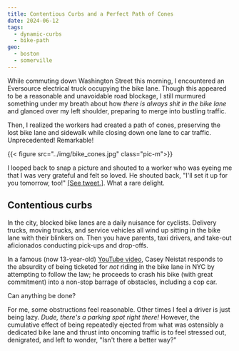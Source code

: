 ```yaml
---
title: Contentious Curbs and a Perfect Path of Cones
date: 2024-06-12
tags:
  - dynamic-curbs
  - bike-path
geo:
  - boston
  - somerville
---
```


While commuting down Washington Street this morning, I encountered an Eversource electrical truck occupying the bike lane. Though this appeared to be a reasonable and unavoidable road blockage, I still murmured something under my breath about how _there is always shit in the bike lane_ and glanced over my left shoulder, preparing to merge into bustling traffic.

Then, I realized the workers had created a path of cones, preserving the lost bike lane and sidewalk while closing down one lane to car traffic. Unprecedented! Remarkable!

{{< figure src="../img/bike_cones.jpg" class="pic-m">}}

I looped back to snap a picture and shouted to a worker who was eyeing me that I was very grateful and felt so loved. He shouted back, "I'll set it up for you tomorrow, too!" [[See tweet.]](https://twitter.com/Dustin_Michels/status/1800918461406687623). What a rare delight.

## Contentious curbs

In the city, blocked bike lanes are a daily nuisance for cyclists. Delivery trucks, moving trucks, and service vehicles all wind up sitting in the bike lane with their blinkers on. Then you have parents, taxi drivers, and take-out aficionados conducting pick-ups and drop-offs.

In a famous (now 13-year-old) [YouTube video](https://youtu.be/bzE-IMaegzQ?si=j2KlrvYaWEZHpykD), Casey Neistat responds to the absurdity of being ticketed for _not_ riding in the bike lane in NYC by attempting to follow the law; he proceeds to crash his bike (with great commitment) into a non-stop barrage of obstacles, including a cop car.

Can anything be done?

For me, some obstructions feel reasonable. Other times I feel a driver is just being lazy. _Dude, there's a parking spot right there!_ However, the cumulative effect of being repeatedly ejected from what was ostensibly a dedicated bike lane and thrust into oncoming traffic is to feel stressed out, denigrated, and left to wonder, "Isn't there a better way?"
